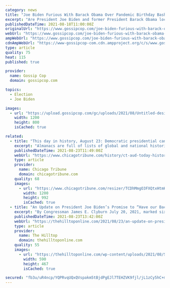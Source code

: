 ```yaml
---
category: news
title: "Joe Biden Furious With Barack Obama Over Pandemic Birthday Bash?"
excerpt: "Are President Joe Biden and former President Barack Obama locked in a bitter feud over Obama's 60th birthday bash? One tabloid insists the prideful"
publishedDateTime: 2021-08-18T11:00:00Z
originalUrl: "https://www.gossipcop.com/joe-biden-furious-with-barack-obama-over-pandemic-birthday-bash/2570136/"
webUrl: "https://www.gossipcop.com/joe-biden-furious-with-barack-obama-over-pandemic-birthday-bash/2570136/"
ampWebUrl: "https://www.gossipcop.com/joe-biden-furious-with-barack-obama-over-pandemic-birthday-bash/2570136/?amp"
cdnAmpWebUrl: "https://www-gossipcop-com.cdn.ampproject.org/c/s/www.gossipcop.com/joe-biden-furious-with-barack-obama-over-pandemic-birthday-bash/2570136/?amp"
type: article
quality: 75
heat: 115
published: true

provider:
  name: Gossip Cop
  domain: gossipcop.com

topics:
  - Election
  - Joe Biden

images:
  - url: "https://upload.gossipcop.com/gc/uploads/2021/08/Untitled-design-71.jpg"
    width: 1200
    height: 800
    isCached: true

related:
  - title: "This day in history, August 23: Democratic presidential candidate Barack Obama introduces his choice of running mate, Sen. Joe Biden of Delaware"
    excerpt: "Almanacs are full of lists of global and national historic events. But “This Day in History” feature invites you to not just peruse a list, but to take a trip back in time to see how a significant event originally was reported in the Chicago Tribune."
    publishedDateTime: 2021-08-23T11:49:00Z
    webUrl: "https://www.chicagotribune.com/history/ct-aud-today-history-almanac-august-23-20210823-ykkodz6axrhtxpyusfnjwhu6uy-story.html"
    type: article
    provider:
      name: Chicago Tribune
      domain: chicagotribune.com
    quality: 68
    images:
      - url: "https://www.chicagotribune.com/resizer/TCDhMmgO3FXQtxHtmK8273GU52Q=/1200x0/top/cloudfront-us-east-1.images.arcpublishing.com/tronc/7TAJCO4FPBA33LQOEAIAFQ5HRU.jpg"
        width: 1200
        height: 992
        isCached: true
  - title: "An Update on President Joe Biden’s Promise to “Have our Backs”"
    excerpt: "By Congressman James E. Clyburn July 20, 2021, marked six months that Joseph R. Biden has been President. When I endorsed Joe Biden for"
    publishedDateTime: 2021-08-23T13:42:00Z
    webUrl: "https://thehilltoponline.com/2021/08/23/an-update-on-president-joe-bidens-promise-to-have-our-backs/"
    type: article
    provider:
      name: The Hilltop
      domain: thehilltoponline.com
    quality: 55
    images:
      - url: "https://thehilltoponline.com/wp-content/uploads/2021/08/Screen-Shot-2021-08-23-at-9.41.18-AM-1.png"
        width: 590
        height: 467
        isCached: true

secured: "fb3u/uR4ncp/YQPRvqUQxQVspakm5tBjdPgEJl7TEHZVK9fjl/jL1zCy5hC+mFHBZdfVF19w3UHQxcxoUM2hJhpWEo8abB6cApT88C3g/nKqqw901+08hz1MJpoza6IhWlK/vTpxYKVttvnQx34R9N1JUOqOlJUwBbcj5gLIi0vgVie5BdHlVmdb1mjaS/0gboEbUVe1Vb9hzaNnm07iEyDjC07bJYalVc+M+pwBX2U2USSSdy+AmMYw2fxd1GqZzfGJKg0TOnwlPof7ePaZPvZJ6uED4yo4AcDWOXpKTygkoZBX0ieUtOpHe2ZmzAHId7VhGAWtEs0IOhdVt3Accv7Wlc6QkeNh1VTx2c7znJw=;4fqWD7ibFzZiF8SjFy658w=="
---
```



